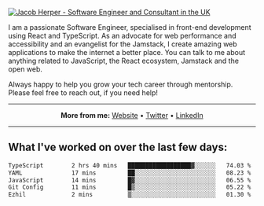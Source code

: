 [![Jacob Herper - Software Engineer and Consultant in the UK](https://res.cloudinary.com/jacobherper/image/upload/v1641506277/gh-image.png)](https://jacobherper.com/)

I am a passionate Software Engineer, specialised in front-end development using React and TypeScript. As an advocate for web performance and accessibility and an evangelist for the Jamstack, I create amazing web applications to make the internet a better place. You can talk to me about anything related to JavaScript, the React ecosystem, Jamstack and the open web.

Always happy to help you grow your tech career through mentorship. Please feel free to reach out, if you need help!

---

<p align="center">
  <strong>More from me:</strong> 
  <a href="https://jacobherper.com/">Website</a> •
  <a href="https://twitter.com/intent/follow?screen_name=jakeherp&tw_p=followbutton">Twitter</a> •
  <a href="https://www.linkedin.com/in/jacobherper/">LinkedIn</a>
</p>

---

## What I've worked on over the last few days:

<!--START_SECTION:waka-->

```txt
TypeScript        2 hrs 40 mins   ██████████████████▓░░░░░░   74.03 %
YAML              17 mins         ██░░░░░░░░░░░░░░░░░░░░░░░   08.23 %
JavaScript        14 mins         █▓░░░░░░░░░░░░░░░░░░░░░░░   06.55 %
Git Config        11 mins         █▒░░░░░░░░░░░░░░░░░░░░░░░   05.22 %
Ezhil             2 mins          ▒░░░░░░░░░░░░░░░░░░░░░░░░   01.30 %
```

<!--END_SECTION:waka-->
